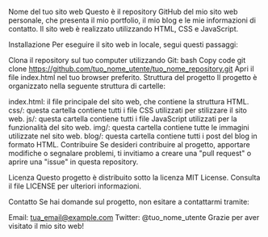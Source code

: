 Nome del tuo sito web
Questo è il repository GitHub del mio sito web personale, che presenta il mio portfolio, il mio blog e le mie informazioni di contatto. Il sito web è realizzato utilizzando HTML, CSS e JavaScript.

Installazione
Per eseguire il sito web in locale, segui questi passaggi:

Clona il repository sul tuo computer utilizzando Git:
bash
Copy code
git clone https://github.com/tuo_nome_utente/tuo_nome_repository.git
Apri il file index.html nel tuo browser preferito.
Struttura del progetto
Il progetto è organizzato nella seguente struttura di cartelle:

index.html: il file principale del sito web, che contiene la struttura HTML.
css/: questa cartella contiene tutti i file CSS utilizzati per stilizzare il sito web.
js/: questa cartella contiene tutti i file JavaScript utilizzati per la funzionalità del sito web.
img/: questa cartella contiene tutte le immagini utilizzate nel sito web.
blog/: questa cartella contiene tutti i post del blog in formato HTML.
Contribuire
Se desideri contribuire al progetto, apportare modifiche o segnalare problemi, ti invitiamo a creare una "pull request" o aprire una "issue" in questa repository.

Licenza
Questo progetto è distribuito sotto la licenza MIT License. Consulta il file LICENSE per ulteriori informazioni.

Contatto
Se hai domande sul progetto, non esitare a contattarmi tramite:

Email: tua_email@example.com
Twitter: @tuo_nome_utente
Grazie per aver visitato il mio sito web!
